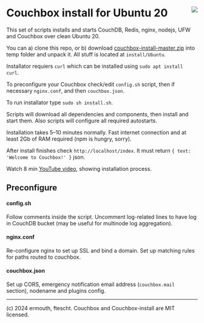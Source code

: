 # <img align="right" src="https://cdn.cloudwall.me/couchbox/couchbox-github.svg" /> Couchbox install for Ubuntu 20
This set of scripts installs and starts CouchDB, Redis, nginx, nodejs, UFW 
and Couchbox over clean Ubuntu 20. 

You can a) clone this repo, or b) download 
[couchbox-install-master.zip](https://github.com/ermouth/couchbox-install/archive/refs/heads/master.zip) 
into temp folder and unpack it. All stuff is located at `install/Ubuntu`.

Installator requiers `curl` which can be installed using `sudo apt install curl`.

To preconfigure your Couchbox check/edit `config.sh` script, then if necessary `nginx.conf`, 
and then `couchbox.json`. 

To run installator type `sudo sh install.sh`. 

Scripts will download all dependencies and components, then install and start them.
Also scripts will configure all required autostarts. 

Installation takes 5–10 minutes normally. Fast internet connection and at least 
2Gb of RAM required (npm is hungry, sorry).

After install finishes check `http://localhost/index`. It must return `{ text: 'Welcome to Couchbox!' }` 
json.

Watch 8 min [YouTube video](https://youtu.be/SzRzMZVN5NU), showing installation process.

## Preconfigure

#### config.sh

Follow comments inside the script. Uncomment log-related lines to have log in CouchDB 
bucket (may be useful for multinode log aggregation).

#### nginx.conf

Re-configure nginx to set up SSL and bind a domain. Set up matching rules for paths 
routed to couchbox.

#### couchbox.json

Set up CORS, emergency notification email address (`couchbox.mail` section), nodename
and plugins config.

-----------
(c) 2024 ermouth, ftescht. Couchbox and Couchbox-install are MIT licensed.